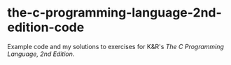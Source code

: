# the-c-programming-language-2nd-edition-code

Example code and my solutions to exercises for K&R's _The C Programming Language, 2nd Edition_.
